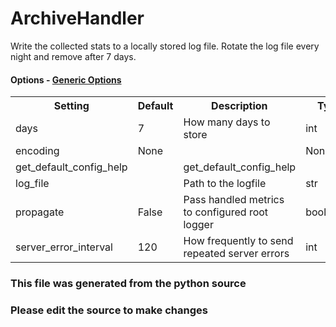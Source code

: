 ArchiveHandler
====

Write the collected stats to a locally stored log file. Rotate the log file
every night and remove after 7 days.
#### Options - [Generic Options](Configuration)

<table><tr><th>Setting</th><th>Default</th><th>Description</th><th>Type</th></tr>
<tr><td>days</td><td>7</td><td>How many days to store</td><td>int</td></tr>
<tr><td>encoding</td><td>None</td><td></td><td>NoneType</td></tr>
<tr><td>get_default_config_help</td><td></td><td>get_default_config_help</td><td></td></tr>
<tr><td>log_file</td><td></td><td>Path to the logfile</td><td>str</td></tr>
<tr><td>propagate</td><td>False</td><td>Pass handled metrics to configured root logger</td><td>bool</td></tr>
<tr><td>server_error_interval</td><td>120</td><td>How frequently to send repeated server errors</td><td>int</td></tr>
</table>

### This file was generated from the python source
### Please edit the source to make changes

